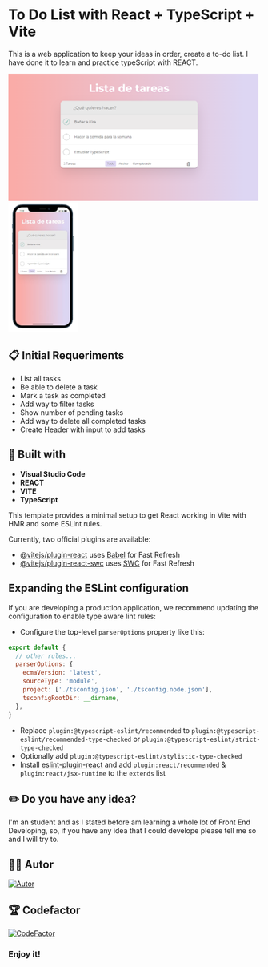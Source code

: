 # To Do List with React + TypeScript + Vite

This is a web application to keep your ideas in order, create a to-do list. I have done it to learn and practice typeScript with REACT.

<img src="./src/assets/todolist.PNG" width="500"/> <img src="./src/assets/todolist-mobile.PNG" width="140"/>

## 📋 Initial Requeriments

- List all tasks
- Be able to delete a task
- Mark a task as completed
- Add way to filter tasks
- Show number of pending tasks
- Add way to delete all completed tasks
- Create Header with input to add tasks
 
## 🔨 Built with

- **Visual Studio Code**
- **REACT**
- **VITE** 
- **TypeScript**

This template provides a minimal setup to get React working in Vite with HMR and some ESLint rules.

Currently, two official plugins are available:

- [@vitejs/plugin-react](https://github.com/vitejs/vite-plugin-react/blob/main/packages/plugin-react/README.md) uses [Babel](https://babeljs.io/) for Fast Refresh
- [@vitejs/plugin-react-swc](https://github.com/vitejs/vite-plugin-react-swc) uses [SWC](https://swc.rs/) for Fast Refresh

## Expanding the ESLint configuration

If you are developing a production application, we recommend updating the configuration to enable type aware lint rules:

- Configure the top-level `parserOptions` property like this:

```js
export default {
  // other rules...
  parserOptions: {
    ecmaVersion: 'latest',
    sourceType: 'module',
    project: ['./tsconfig.json', './tsconfig.node.json'],
    tsconfigRootDir: __dirname,
  },
}
```

- Replace `plugin:@typescript-eslint/recommended` to `plugin:@typescript-eslint/recommended-type-checked` or `plugin:@typescript-eslint/strict-type-checked`
- Optionally add `plugin:@typescript-eslint/stylistic-type-checked`
- Install [eslint-plugin-react](https://github.com/jsx-eslint/eslint-plugin-react) and add `plugin:react/recommended` & `plugin:react/jsx-runtime` to the `extends` list

## ✏️ Do you have any idea? 

I'm an student and as I stated before am learning a whole lot of Front End Developing, so, if  you have any idea that I could develope please tell me so and I will try to.

## 🙍‍♀️ Autor

[![Autor](https://img.shields.io/badge/-%20Cristina%20Rodriguez%20-%20pink?logo=github&labelColor=grey&color=rgb(240%2C%2093%2C%20215))](https://github.com/crisrodriguezgar)

## 🏆 Codefactor

[![CodeFactor](https://www.codefactor.io/repository/github/crisrodriguezgar/todolist_typescript/badge)](https://www.codefactor.io/repository/github/crisrodriguezgar/todolist_typescript)

### Enjoy it!
